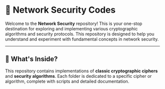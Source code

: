 # 🤺 Network Security Codes

Welcome to the **Network Security** repository! This is your one-stop destination for exploring and implementing various cryptographic algorithms and security protocols. This repository is designed to help you understand and experiment with fundamental concepts in network security.

---

## 🚀 **What's Inside?**

This repository contains implementations of **classic cryptographic ciphers** and **security algorithms**. Each folder is dedicated to a specific cipher or algorithm, complete with scripts and detailed documentation.
